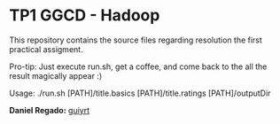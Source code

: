 # TP1 GGCD - Hadoop

This repository contains the source files regarding resolution the first practical assigment. 

Pro-tip: Just execute run.sh, get a coffee, and come back to the all the result magically appear :)

Usage: ./run.sh [PATH]/title.basics [PATH]/title.ratings [PATH]/outputDir

 
**Daniel Regado:** [guiyrt](https://github.com/guiyrt)